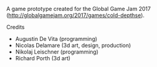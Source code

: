 A game prototype created for the Global Game Jam 2017 (http://globalgamejam.org/2017/games/cold-depthse).

Credits
- Augustin De Vita (programming)
- Nicolas Delamare (3d art, design, production)
- Nikolaj Leischner (programming)
- Richard Porth (3d art)
